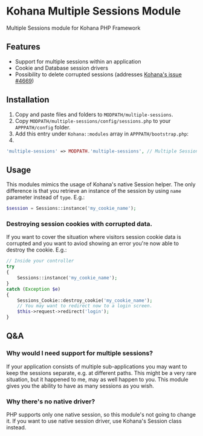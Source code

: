 Kohana Multiple Sessions Module
===============================

Multiple Sessions module for Kohana PHP Framework

## Features

- Support for multiple sessions within an application
- Cookie and Database session drivers
- Possibility to delete corrupted sessions (addresses [Kohana's issue #4669](http://dev.kohanaframework.org/issues/4669]))

## Installation

1. Copy and paste files and folders to `MODPATH/multiple-sessions`.
2. Copy `MODPATH/multiple-sessions/config/sessions.php` to your `APPPATH/config` folder.
3. Add this entry under `Kohana::modules` array in `APPPATH/bootstrap.php`:
3.
```php
'multiple-sessions' => MODPATH.'multiple-sessions', // Multiple Sessions Support
```

## Usage

This modules mimics the usage of Kohana's native Session helper. The only
difference is that you retrieve an instance of the session by using `name`
parameter instead of `type`. E.g.:

```php
$session = Sessions::instance('my_cookie_name');
```

### Destroying session cookies with corrupted data.

If you want to cover the situation where visitors session cookie data is
corrupted and you want to aviod showing an error you're now able to destroy the
cookie. E.g.:

```php
// Inside your controller
try
{
    Sessions::instance('my_cookie_name');
}
catch (Exception $e)
{
    Sessions_Cookie::destroy_cookie('my_cookie_name');
    // You may want to redirect now to a login screen.
    $this->request->redirect('login');
}
```

## Q&A

### Why would I need support for multiple sessions?

If your application consists of multiple sub-applications you may want to keep
the sessions separate, e.g. at different paths. This might be a very rare
situation, but it happened to me, may as well happen to you. This module gives
you the ability to have as many sessions as you wish.

### Why there's no native driver?

PHP supports only one native session, so this module's not going to change it.
If you want to use native session driver, use Kohana's Session class instead.

